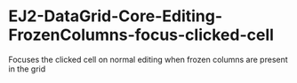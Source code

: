 # EJ2-DataGrid-Core-Editing-FrozenColumns-focus-clicked-cell
Focuses the clicked cell on normal editing when frozen columns are present in the grid
